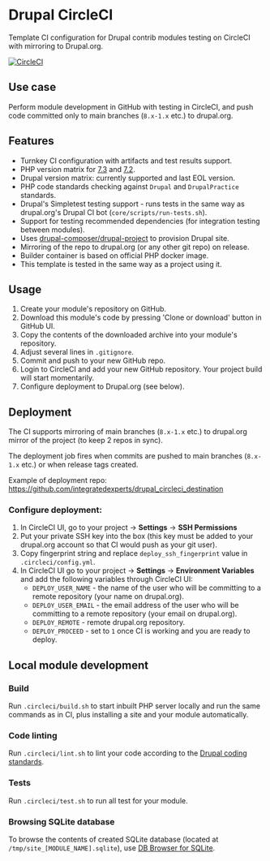 # Drupal CircleCI
Template CI configuration for Drupal contrib modules testing on CircleCI
with mirroring to Drupal.org. 

[![CircleCI](https://circleci.com/gh/integratedexperts/drupal_circleci.svg?style=shield)](https://circleci.com/gh/integratedexperts/drupal_circleci)

## Use case
Perform module development in GitHub with testing in CircleCI, and push code 
committed only to main branches (`8.x-1.x` etc.) to drupal.org.

## Features
- Turnkey CI configuration with artifacts and test results support.
- PHP version matrix for [7.3](https://www.php.net/supported-versions.php) and [7.2](https://www.php.net/supported-versions.php).
- Drupal version matrix: currently supported and last EOL version.
- PHP code standards checking against `Drupal` and `DrupalPractice` standards.
- Drupal's Simpletest testing support - runs tests in the same way as 
  drupal.org's Drupal CI bot (`core/scripts/run-tests.sh`).
- Support for testing recommended dependencies (for integration testing between modules).  
- Uses [drupal-composer/drupal-project](https://github.com/drupal-composer/drupal-project) 
  to provision Drupal site.
- Mirroring of the repo to drupal.org (or any other git repo) on release.  
- Builder container is based on official PHP docker image.
- This template is tested in the same way as a project using it.

## Usage

1. Create your module's repository on GitHub.
2. Download this module's code by pressing 'Clone or download' button in GitHub UI. 
3. Copy the contents of the downloaded archive into your module's repository.
4. Adjust several lines in `.gitignore`.
5. Commit and push to your new GitHub repo.
6. Login to CircleCI and add your new GitHub repository. Your project build will 
   start momentarily.
7. Configure deployment to Drupal.org (see below).
   
## Deployment
The CI supports mirroring of main branches (`8.x-1.x` etc.) to drupal.org mirror 
of the project (to keep 2 repos in sync). 

The deployment job fires when commits are pushed to main branches 
(`8.x-1.x` etc.) or when release tags created. 

Example of deployment repo: https://github.com/integratedexperts/drupal_circleci_destination

### Configure deployment:
1. In CircleCI UI, go to your project -> **Settings** -> **SSH Permissions**
2. Put your private SSH key into the box (this key must be added to your 
   drupal.org account so that CI would push as your git user).  
3. Copy fingerprint string and replace `deploy_ssh_fingerprint` value in 
   `.circleci/config.yml`.
4. In CircleCI UI go to your project -> **Settings** -> **Environment Variables** 
   and add the following variables through CircleCI UI:
   - `DEPLOY_USER_NAME` - the name of the user who will be committing to a 
     remote repository (your name on drupal.org).  
   - `DEPLOY_USER_EMAIL` - the email address of the user who will be committing 
     to a remote repository (your email on drupal.org).
   - `DEPLOY_REMOTE` - remote drupal.org repository.
   - `DEPLOY_PROCEED` - set to `1` once CI is working and you are ready to 
     deploy.

## Local module development

### Build
Run `.circleci/build.sh` to start inbuilt PHP server locally and run the same
commands as in CI, plus installing a site and your module automatically.

### Code linting
Run `.circleci/lint.sh` to lint your code according to the 
[Drupal coding standards](https://www.drupal.org/docs/develop/standards).

### Tests
Run `.circleci/test.sh` to run all test for your module.         

### Browsing SQLite database
To browse the contents of created SQLite database 
(located at `/tmp/site_[MODULE_NAME].sqlite`), use [DB Browser for SQLite](https://sqlitebrowser.org/).
